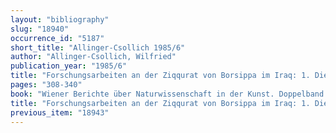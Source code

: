 ```yaml
---
layout: "bibliography"
slug: "18940"
occurrence_id: "5187"
short_title: "Allinger-Csollich 1985/6"
author: "Allinger-Csollich, Wilfried"
publication_year: "1985/6"
title: "Forschungsarbeiten an der Ziqqurat von Borsippa im Iraq: 1. Die Ausgrabungen in Borsippa (1.1 Die Stadt Borsippa, 1.2 Der Stufenturm von Borsippa, 1.3 Der Brand auf dem Birs Nimrud)"
pages: "308-340"
book: "Wiener Berichte über Naturwissenschaft in der Kunst. Doppelband 2/3 (Wien)"
title: "Forschungsarbeiten an der Ziqqurat von Borsippa im Iraq: 1. Die Ausgrabungen in Borsippa (1.1 Die Stadt Borsippa, 1.2 Der Stufenturm von Borsippa, 1.3 Der Brand auf dem Birs Nimrud)"
previous_item: "18943"
---
```

